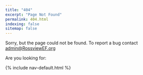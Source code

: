 ```yaml
---
title: "404"
excerpt: "Page Not Found"
permalink: 404.html
indexing: false
sitemap: false
---
```


Sorry, but the page could not be found.
To report a bug contact admin@RossviewEF.org

Are you looking for:

{% include nav-default.html %}
